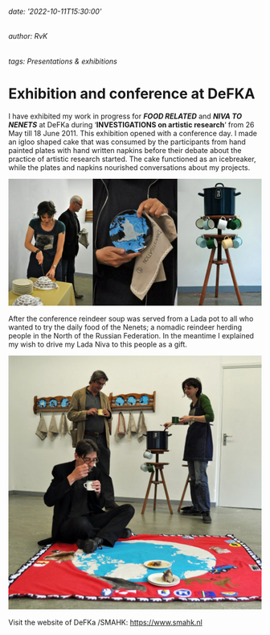 ###### date: '2022-10-11T15:30:00'
###### author: RvK
###### tags: Presentations & exhibitions

# Exhibition and conference at DeFKA

I have exhibited my work in progress for ***FOOD RELATED*** and ***NIVA TO NENETS*** at DeFKa during ‘**INVESTIGATIONS on artistic research**‘ from 26 May till 18 June 2011. This exhibition opened with a conference day. I made an igloo shaped cake that was consumed by the participants from hand painted plates with hand written napkins before their debate about the practice of artistic research started. The cake functioned as an icebreaker, while the plates and napkins nourished conversations about my projects.

<div align="center">
  <img src="assets/images/ExhibitionDeFKA01.png"/>
</div>

After the conference reindeer soup was served from a Lada pot to all who wanted to try the daily food of the Nenets; a nomadic reindeer herding people in the North of the Russian Federation. In the meantime I explained my wish to drive my Lada Niva to this people as a gift.

<div align="center">
  <img style="width:625px" src="assets/images/ExhibitionDeFKA03.jpg"/>
</div>

Visit the website of DeFKa /SMAHK: <a href="https://www.smahk.nl" target="_blank">https://www.smahk.nl</a>

<br>
<br>
<br>

